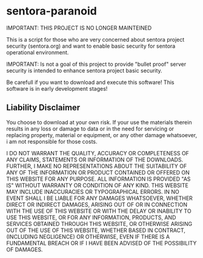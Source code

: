 sentora-paranoid
================

IMPORTANT: THIS PROJECT IS NO LONGER MAINTEINED

This is a script for those who are very concerned about sentora project security
(sentora.org) and want to enable basic security for sentora operational
environment.

IMPORTANT: Is not a goal of this project to provide "bullet proof" server security
is intended to enhance sentora project basic security.

Be carefull if you want to download and execute this software!
This software is in early development stages!


Liability Disclaimer
--------------------
You choose to download at your own risk. 
If your use the materials therein results in any loss or damage to data or in the need for servicing or replacing property, 
material or equipment, or any other damage whatsoever, i am not responsible for those costs.

I DO NOT WARRANT THE QUALITY, ACCURACY OR COMPLETENESS OF ANY CLAIMS, STATEMENTS OR INFORMATION OF THE DOWNLOADS. 
FURTHER, I MAKE NO REPRESENTATIONS ABOUT THE SUITABILITY OF ANY OF THE INFORMATION OR PRODUCT CONTAINED OR OFFERED ON THIS WEBSITE FOR ANY PURPOSE. 
ALL INFORMATION IS PROVIDED "AS IS" WITHOUT WARRANTY OR CONDITION OF ANY KIND. THIS WEBSITE MAY INCLUDE INACCURACIES OR TYPOGRAPHICAL ERRORS. 
IN NO EVENT SHALL I BE LIABLE FOR ANY DAMAGES WHATSOEVER, WHETHER DIRECT OR INDIRECT DAMAGES, 
ARISING OUT OF OR IN CONNECTION WITH THE USE OF THIS WEBSITE OR WITH THE DELAY OR INABILITY TO USE THIS WEBSITE, 
OR FOR ANY INFORMATION, PRODUCTS, AND SERVICES OBTAINED THROUGH THIS WEBSITE, OR OTHERWISE ARISING OUT OF THE USE OF THIS WEBSITE, WHETHER BASED IN CONTRACT, 
(INCLUDING NEGLIGENCE) OR OTHERWISE, EVEN IF THERE IS A FUNDAMENTAL BREACH OR IF I HAVE BEEN ADVISED OF THE POSSIBILITY OF DAMAGES.
